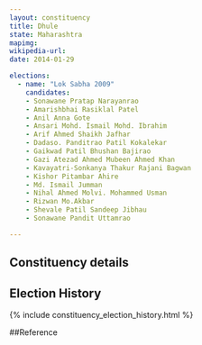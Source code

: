 ```yaml
---
layout: constituency
title: Dhule
state: Maharashtra
mapimg: 
wikipedia-url: 
date: 2014-01-29

elections: 
  - name: "Lok Sabha 2009"
    candidates: 
    - Sonawane Pratap Narayanrao 
    - Amarishbhai Rasiklal Patel 
    - Anil Anna Gote 
    - Ansari Mohd. Ismail Mohd. Ibrahim 
    - Arif Ahmed Shaikh Jafhar 
    - Dadaso. Panditrao Patil Kokalekar 
    - Gaikwad Patil Bhushan Bajirao 
    - Gazi Atezad Ahmed Mubeen Ahmed Khan 
    - Kavayatri-Sonkanya Thakur Rajani Bagwan 
    - Kishor Pitambar Ahire 
    - Md. Ismail Jumman 
    - Nihal Ahmed Molvi. Mohammed Usman 
    - Rizwan Mo.Akbar 
    - Shevale Patil Sandeep Jibhau 
    - Sonawane Pandit Uttamrao 

---
```

## Constituency details


## Election History
{% include constituency_election_history.html %}

##Reference
